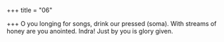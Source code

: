 +++
title = "06"

+++
O you longing for songs, drink our pressed (soma). With streams of  honey are you anointed.
Indra! Just by you is glory given.
